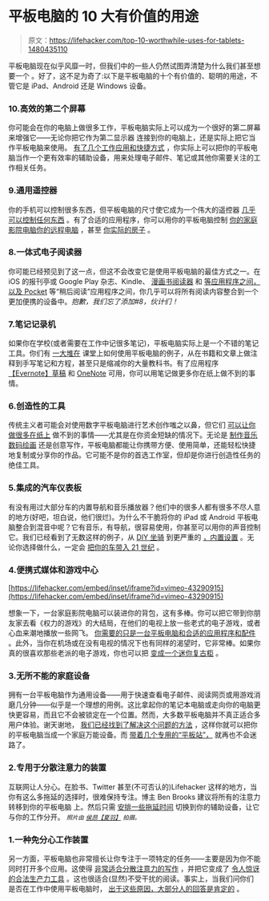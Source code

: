 # 平板电脑的 10 大有价值的用途

> 原文：<https://lifehacker.com/top-10-worthwhile-uses-for-tablets-1480435110>

平板电脑现在似乎风靡一时，但我们中的一些人仍然试图弄清楚为什么我们甚至想要一个 。好了，这不足为奇了:以下是平板电脑的十个有价值的、聪明的用途，不管它是 iPad、Android 还是 Windows 设备。



### 10.高效的第二个屏幕

你可能会在你的电脑上做很多工作，平板电脑实际上可以成为一个很好的第二屏幕来增强它——无论你把它作为第二显示器 连接到你的电脑上，还是实际上把它当作平板电脑来使用。 [有了几个工作应用和快捷方式](https://lifehacker.com/how-to-turn-your-tablet-into-a-productivity-boosting-se-5869452) ，你实际上可以把你的平板电脑当作一个更有效率的辅助设备，用来处理电子邮件、笔记或其他你需要关注的工作相关任务。

### 9.通用遥控器

你的手机可以控制很多东西，但平板电脑的尺寸使它成为一个伟大的遥控器 [几乎可以控制任何东西](https://lifehacker.com/the-best-remote-apps-for-your-iphone-and-android-5710373) 。有了合适的应用程序，你可以用你的平板电脑控制 [你的家庭影院电脑](http://lifehacker.com/the-remote-control-conundrum-how-to-choose-the-right-r-5935151)[你的远程电脑](http://lifehacker.com/how-to-augment-your-computer-with-an-ipad-513479575) ，甚至 [你实际的房子](http://lifehacker.com/how-can-i-get-started-with-home-automation-510246491) 。

### 8.一体式电子阅读器

你可能已经预见到了这一点，但这不会改变它是使用平板电脑的最佳方式之一。在 iOS 的报刊亭或 Google Play 杂志、Kindle、 [漫画书阅读器](https://lifehacker.com/a-comic-book-lovers-guide-to-going-digital-5785737) 和 [等应用程序之间，以及 Pocket](http://lifehacker.com/read-later-apps-compared-pocket-vs-instapaper-vs-r-5894995) 等“稍后阅读”应用程序之间，你几乎可以将所有阅读内容整合到一个更加便携的设备中。*抱歉，我们忘了添加#8，伙计们！*

### 7.笔记记录机

如果你在学校(或者需要在工作中记很多笔记)，平板电脑实际上是一个不错的笔记工具。你们有 [一大堆在](https://lifehacker.com/how-can-i-use-an-ipad-mini-productively-in-class-513949602) 课堂上如何使用平板电脑的例子，从在书籍和文章上做注释到手写笔记和方程，甚至只是缩减你的大量教科书。有了应用程序[【Evernote】](http://lifehacker.com/ive-been-using-evernote-all-wrong-heres-why-its-actual-5989980)[草稿](http://lifehacker.com/how-to-use-drafts-to-speed-up-your-mobile-note-writing-5938073) 和 [OneNote](http://lifehacker.com/seven-tips-and-tricks-to-get-more-out-of-onenote-1447747936) 可用，你可以用笔记做更多你在纸上做不到的事情。

### 6.创造性的工具

传统主义者可能会对使用数字平板电脑进行艺术创作嗤之以鼻，但它们 [可以让你做很多在纸上](https://lifehacker.com/your-ipad-the-creative-tool-you-never-knew-you-needed-5901341) 做不到的事情——尤其是在你资金短缺的情况下。无论是 [制作音乐](http://lifehacker.com/practical-ways-to-integrate-your-iphone-or-ipad-into-mu-5894438)[数码绘画](http://gizmodo.com/this-incredible-portrait-of-morgan-freeman-was-painted-1475026182) 还是创意写作，平板电脑都能让你携带方便、使用简单，还能轻松快捷地复制或分享你的作品。它可能不是你的首选工作室，但却是你进行创造性任务的绝佳工具。

### 5.集成的汽车仪表板

有没有用过大部分车的内置导航和音乐播放器？他们中的很多人都有很多不尽人意的地方(好吧，坦白说，他们很烂)。为什么不干脆将你的 iPad 或 Android 平板电脑整合到混音中呢？它有音乐，有导航，很容易使用，你甚至可以用你的声音控制它。我们已经看到了无数这样的例子，从 [DIY 坐骑](https://lifehacker.com/mount-a-7-inch-tablet-in-your-car-for-better-music-nav-5971776) 到更严重的 [，内置设置](http://lifehacker.com/challenge-winner-stream-music-through-your-old-smartph-709831658) 。无论你选择做什么，一定会 [把你的车带入 21 世纪](http://lifehacker.com/how-to-bring-your-car-into-the-21st-century-with-a-few-493086102) 。

### 4.便携式媒体和游戏中心

 [https://lifehacker.com/embed/inset/iframe?id=vimeo-43290915](https://lifehacker.com/embed/inset/iframe?id=vimeo-43290915) 

想象一下，一台家庭影院电脑可以装进你的背包，这有多棒。你可以把它带到你朋友家去看《权力的游戏》的大结局，在他们的电视上放一些老式的电子游戏，或者心血来潮地播放一些网飞。 [你需要的只是一台平板电脑和合适的应用程序和配件](https://lifehacker.com/how-to-turn-your-android-into-a-killer-portable-media-a-5915083) 。此外，当你在机场或在没有电视的情况下也有同样的渴望时，它非常棒。如果你真的很喜欢那些老派的电子游戏，你也可以把 [变成一个迷你复古柜](http://lifehacker.com/new-uses-for-your-old-tablet-5925049) 。

### 3.无所不能的家庭设备

拥有一台平板电脑作为通用设备——用于快速查看电子邮件、阅读网页或用游戏消磨几分钟——似乎是一个理想的用例。这比拿起你的笔记本电脑或走向你的电脑更快更容易，而且它不会被锁定在一个位置。然而，大多数平板电脑并不真正适合多用户体验。谢天谢地， [我们已经找到了解决这个问题的方法](https://lifehacker.com/the-tablet-problem-5934539) ，这样你就可以把你的平板电脑当成一个家庭万能设备。而 [带着几个专用的“平板站”，](http://lifehacker.com/create-tablet-stations-everywhere-in-your-home-with-com-509515987) 就再也不会迷路了。

### 2.专用于分散注意力的装置

互联网让人分心。在脸书、Twitter 甚至(不可否认的)Lifehacker 这样的地方，当你有这么多拖延的选择时，很难保持专注。博主 Ben Brooks 建议将所有的注意力转移到你的平板电脑 上。然后只需 [安排一些拖延时间](http://lifehacker.com/beat-procrastination-and-distractions-by-scheduling-tim-5954148) 切换到你的辅助设备，让它与你的工作分开。 <small>*照片由*</small> [<small>*侯昂【夏羽】*</small>](http://www.flickr.com/photos/hetstyle/8227159659/) <small>*拍摄。*</small>

### 1.一种免分心工作装置

另一方面，平板电脑也非常擅长让你专注于一项特定的任务——主要是因为你不能同时打开多个应用。这使得 [非常适合分散注意力的写作](https://lifehacker.com/the-holy-grail-of-ubiquitous-plain-text-capture-5584924) ，并把它变成了 [令人惊讶的合法生产力工具](http://lifehacker.com/how-tablets-are-actually-great-productivity-tools-5779982) 。这也很适合(显然)不受干扰的阅读。事实上，当我们问你们是否在工作中使用平板电脑时， [出于这些原因，大部分人的回答是肯定的](http://lifehacker.com/do-you-use-your-tablet-for-work-1306129924) 。